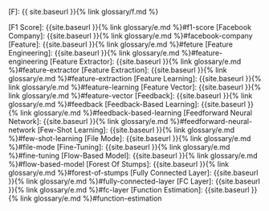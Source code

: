 [F]: {{ site.baseurl }}{% link glossary/f.md %}

[F1 Score]: {{site.baseurl }}{% link glossary/e.md %}#f1-score
[Facebook Company]: {{site.baseurl }}{% link glossary/e.md %}#facebook-company
[Feature]: {{site.baseurl }}{% link glossary/e.md %}#feture
[Feature Engineering]: {{site.baseurl }}{% link glossary/e.md %}#feature-engineering
[Feature Extractor]: {{site.baseurl }}{% link glossary/e.md %}#feature-extractor
[Feature Extraction]: {{site.baseurl }}{% link glossary/e.md %}#feature-extraction
[Feature Learning]: {{site.baseurl }}{% link glossary/e.md %}#feature-learning
[Feature Vector]: {{site.baseurl }}{% link glossary/e.md %}#feature-vector
[Feedback]: {{site.baseurl }}{% link glossary/e.md %}#feedback
[Feedback-Based Learning]: {{site.baseurl }}{% link glossary/e.md %}#feedback-based-learning
[Feedforward Neural Network]: {{site.baseurl }}{% link glossary/e.md %}#feedforward-neural-network
[Few-Shot Learning]: {{site.baseurl }}{% link glossary/e.md %}#few-shot-learning
[File Mode]: {{site.baseurl }}{% link glossary/e.md %}#file-mode
[Fine-Tuning]: {{site.baseurl }}{% link glossary/e.md %}#fine-tuning
[Flow-Based Model]: {{site.baseurl }}{% link glossary/e.md %}#flow-based-model
[Forest Of Stumps]: {{site.baseurl }}{% link glossary/e.md %}#forest-of-stumps
[Fully Connected Layer]: {{site.baseurl }}{% link glossary/e.md %}#fully-connected-layer
[FC Layer]: {{site.baseurl }}{% link glossary/e.md %}#fc-layer
[Function Estimation]: {{site.baseurl }}{% link glossary/e.md %}#function-estimation
